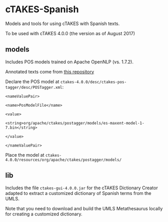 # cTAKES-Spanish

Models and tools for using cTAKES with Spanish texts.

To be used with cTAKES 4.0.0 (the version as of August 2017)

## models
Includes POS models trained on Apache OpenNLP (vs. 1.7.2).

Annotated texts come from [this repository](https://github.com/utcompling/OpenNLP-Models/tree/master/lang/es/pos/data/pos-es)

Declare the POS model at `ctakes-4.0.0/desc/ctakes-pos-tagger/desc/POSTagger.xml`:

`<nameValuePair>`

`<name>PosModelFile</name>`

`<value>`

`<string>org/apache/ctakes/postagger/models/es-maxent-model-1-7.bin</string>`

`</value>`

`</nameValuePair>`

Place the model at `ctakes-4.0.0/resources/org/apache/ctakes/postagger/models/`

## lib
Includes the file `ctakes-gui-4.0.0.jar` for the cTAKES Dictionary Creator adapted to extract a customized dictionary of Spanish terms from the UMLS.

Note that you need to download and build the UMLS Metathesaurus locally for creating a customized dictionary.
